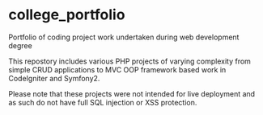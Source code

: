 college_portfolio
==================

Portfolio of coding project work undertaken during web development degree

This repostory includes various PHP projects of varying complexity from simple CRUD applications to MVC OOP framework based work in CodeIgniter and Symfony2.

Please note that these projects were not intended for live deployment and as such do not have full SQL injection or XSS protection.
